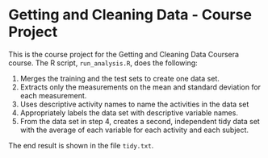 # Getting and Cleaning Data - Course Project

This is the course project for the Getting and Cleaning Data Coursera course.
The R script, `run_analysis.R`, does the following:

1. Merges the training and the test sets to create one data set.
2. Extracts only the measurements on the mean and standard deviation for each measurement. 
3. Uses descriptive activity names to name the activities in the data set
4. Appropriately labels the data set with descriptive variable names. 
5. From the data set in step 4, creates a second, independent tidy data set with the average of each variable for each activity and each subject.

The end result is shown in the file `tidy.txt`.
